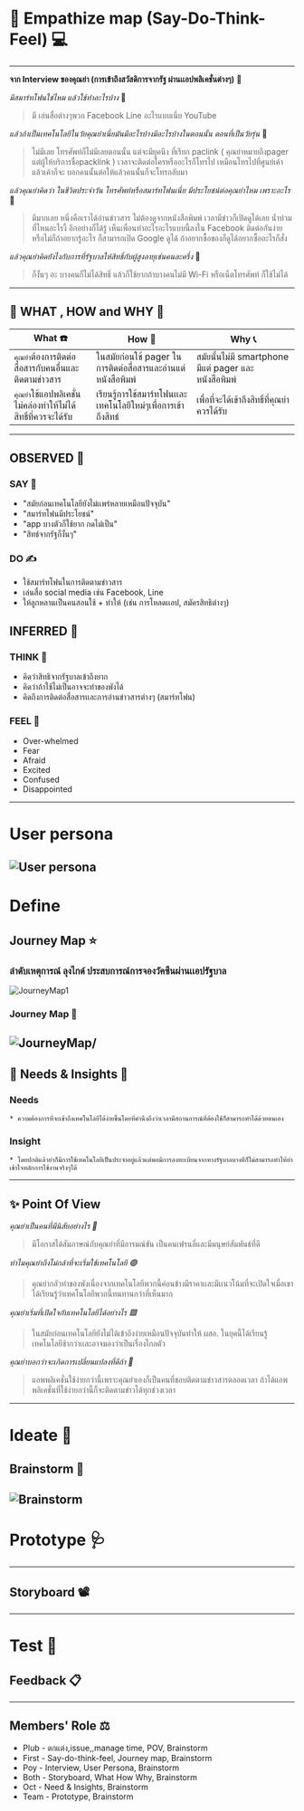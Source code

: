 # 💾 Empathize map (Say-Do-Think-Feel) 💻
----------

__จาก Interview ของคุณย่า (การเข้าถึงสวัสดิการจากรัฐ ผ่านเเอปพลิเคชั่นต่างๆ)__ 🎥

_มีสมาร์ทโฟนใช่ไหม แล้วใช้ทำอะไรบ้าง_ 📱

> มี เล่นสื่อต่างๆพวก Facebook Line อะไรแบบเนี่ย YouTube

_แล้วถ้าเป็นเทคโนโลยีในวัยคุณย่าเนี่ยมันมีอะไรบ้างมีอะไรบ้างในตอนนั้น ตอนที่เป็นวัยรุ่น_ 🧒

> ไม่มีเลย โทรศัพท์ก็ไม่มีเลยตอนนั้น แต่จะมียุคนึง ที่เรียก paclink ( คุณย่าหมายถึงpager แต่ผู้ให้บริการชื่อpacklink ) เวลาจะติดต่อใครหรืออะไรก็โทรไป เหมือนโทรไปที่ศูนย์เค้า แล้วเค้าก็จะ บอกคนนั้นต่อให้แล้วคนนั้นก็จะโทรกลับมา 

_แล้วคุณย่าคิดว่า ในชีวิตประจำวัน โทรศัพท์หรือสมาร์ทโฟนเนี่ย มีประโยชน์ต่อคุณย่าไหม เพราะอะไร_ 📲

> มีมากเลย หนึ่งคือเราได้อ่านข่าวสาร ไม่ต้องดูจากหนังสือพิมพ์ เวลามีข่าวก็เปิดดูได้เลย น้ำท่วมที่ไหนอะไรงี้ อีกอย่างก็ได้รู้ เห็นเพื่อนทำอะไรอะไรแบบนี้ลงใน Facebook ติดต่อกันง่าย หรือไม่ก็ถ้าอยากรู้อะไร ก็สามารถเปิด Google ดูได้ ถ้าอยากซื้อของก็ดูได้อยากซื้ออะไรก็สั่ง

_แล้วคุณย่าคิดยังไงกับการที่รัฐบาลให้สิทธิ์กับผู้สูงอายุเช่นคนละครึ่ง_ 💸

> ก็งั้นๆ อะ บางคนก็ไม่ได้สิทธิ์ แล้วก็ใช้ยากถ้าบางคนไม่มี Wi-Fi หรือเน็ตโทรศัพท์ ก็ใช้ไม่ได้
----------

## 💭 WHAT , HOW and WHY 💭

| What ☎️ | How 💌 | Why 📞|
| ------------- | ------------- | ------------- |
| `คุณย่า`ต้องการติดต่อสื่อสารกับคนอื่นและติดตามข่าวสาร | ในสมัยก่อนใช้ pager ในการติดต่อสื่อสารและอ่านแต่หนังสือพิมพ์ | สมัยนั้นไม่มี smartphone มีแต่ pager และ หนังสือพิมพ์ |
| `คุณย่า`ใช้แอปพลิเคชั่นไม่คล่องทำให้ไม่ได้สิทธิ์ที่ควรจะได้รับ | เรียนรู้การใช้สมาร์ทโฟนเเละเทคโนโลยีใหม่ๆเพื่อการเข้าถึงสิทธ์ | เพื่อที่จะได้เข้าถึงสิทธิ์ที่คุณย่าควรได้รับ
----------

## OBSERVED 🌝
### SAY 💬
-  "สมัยก่อนเทคโนโลยียังไม่เเพร่หลายเหมือนปัจจุบัน"
-  "สมาร์ทโฟนมีประโยชน์"
-  "app บางตัวก็ใช้ยาก กดไม่เป็น"
-  "สิทธ์จากรัฐก็งั้นๆ"
### DO ✍️
- ใช้สมาร์ทโฟนในการติดตามข่าวสาร
- เล่นสื่อ social media เช่น Facebook, Line
- ให้ลูกหลานเป็นคนสอนใช้ + ทำให้ (เช่น การโหลดเเอป, สมัครสิทธิต่างๆ)
## INFERRED 🌛
### THINK 💭
- คิดว่าสิทธิจากรัฐบาลเข้าถึงยาก
- คิดว่าถ้าใช้ไม่เป็นอาจจะทำของพังได้
- คิดถึงการติดต่อสื่อสารเเละการอ่านข่าวสารต่างๆ (สมาร์ทโฟน)
### FEEL 🌙
- Over-whelmed
- Fear
- Afraid
- Excited
- Confused
- Disappointed
--------

# User persona
![User persona](./IMAGES/Userpersona2.jpg)
--------
# Define
## Journey Map ⭐
### ลำดับเหตุการณ์ ลุงไกด์ ประสบการณ์การจองวัคซีนผ่านเเอปรัฐบาล
![JourneyMap1](./IMAGES/JourneyMap-DT.jpg)

### Journey Map 🌟
![JourneyMap/](./IMAGES/JourneyMap-DT2.jpg)
----------

## 🤯 Needs & Insights 👀
### Needs
	* ความต้องการที่จะเข้าถึงเทคโนโลยีได้ง่ายขึ้นโดยที่คำนึงถึงว่าเวลามีสถานการณ์ที่ต้องใช้ก็สามารถทำได้ด้วยตนเอง
### Insight
	* โดยปกติแล้วย่าก็มีการใช้เทคโนโลยีเป็นประจำอยู่แล้วแต่พอมีการลงทะเบียนจากทางรัฐบาลบางทีก็ไม่สามารถทำให้ย่าเข้าใจหลักการใช้งานจริงๆได้
----------

## ✨ Point Of View 
*คุณย่าเป็นคนที่มีนิสัยอย่างไร 💜*
> มีโอกาสได้สัมภาษณ์กับคุณย่าที่มีอารมณ์ขัน เป็นคนเฟรนลี่และมีมนุษย์สัมพันธ์ที่ดี
 
*ทำไมคุณย่าถึงไม่กล้าที่จะเริ่มใช้เทคโนโลยี 🟣*
> คุณย่ากลัวทำของพังเนื่องจากเทคโนโลยีพวกนี้ค่อนข้างมีราคาเเละมีเเนวโน้มที่จะเปิดใจเมื่อเขาได้เรียนรู้ว่าเทคโนโลยีพวกนี้ทนทานกว่าที่เห็นมาก
 
*คุณย่าเริ่มที่เปิดใจกับเทคโนโลยีได้อย่างไร 🟪*
> ในสมัยก่อนเทคโนโลยียังไม่ได้เข้าถึงง่ายเหมือนปัจจุบันทำให้ ผสอ. ในยุคนี้ได้เรียนรู้เทคโนโลยีช้ากว่าเเละอาจมองว่าเป็นเรื่องไกลตัว
 
*คุณย่าบอกว่าจะเกิดการเปลี่ยนแปลงที่ดีถ้า 📰*
> แอพพลิเคชั่นใช้ง่ายกว่านี้เพราะคุณย่าเองก็เป็นคนที่ชอบติดตามข่าวสารตลอดเวลา ถ้าได้แอพพลิเคชั่นที่ใช้ง่ายกว่านี้ก็จะติดตามข่าวได้ทุกช่วงเวลา
----------
# Ideate 🤔
## Brainstorm 🧠
![Brainstorm](./IMAGES/Brainstorm1.jpg)
--------

# Prototype 🩺
--------

## Storyboard 📽️
--------
# Test 🧩
## Feedback 📋
--------

## Members' Role ⚖️
* Plub - ตกแต่ง,issue,,manage time, POV, Brainstorm
* First - Say-do-think-feel, Journey map, Brainstorm
* Poy - Interview, User Persona, Brainstorm
* Both - Storyboard, What How Why, Brainstorm
* Oct - Need & Insights, Brainstorm
* Team - Prototype, Brainstorm
